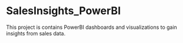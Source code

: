 # SalesInsights_PowerBI
This project is contains PowerBI dashboards and visualizations to gain insights from sales data.
